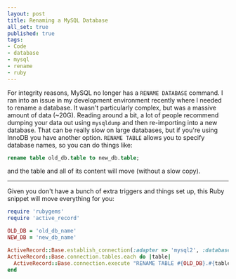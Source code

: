```yaml
---
layout: post
title: Renaming a MySQL Database
all_set: true
published: true
tags:
- Code
- database
- mysql
- rename
- ruby
---
```


For integrity reasons, MySQL no longer has a `RENAME DATABASE`
command. I ran into an issue in my development environment recently where I
needed to rename a database. It wasn't particularly complex, but was a massive
amount of data (~20G). Reading around a bit, a lot of people recommend dumping
your data out using `mysqldump` and then re-importing into a new
database. That can be really slow on large databases, but if you're using InnoDB
you have another option. `RENAME TABLE` allows you to specify
database names, so you can do things like:

``` sql
rename table old_db.table to new_db.table;
```

and the table and all of its content will move (without a slow copy).

---

Given you don't have a bunch of extra triggers and things set up, this Ruby snippet will move everything for you:

``` ruby
require 'rubygems'
require 'active_record'

OLD_DB = 'old_db_name'
NEW_DB = 'new_db_name'

ActiveRecord::Base.establish_connection(:adapter => 'mysql2', :database => OLD_DB)
ActiveRecord::Base.connection.tables.each do |table|
  ActiveRecord::Base.connection.execute "RENAME TABLE #{OLD_DB}.#{table} TO #{NEW_DB}.#{table};"
end
```

